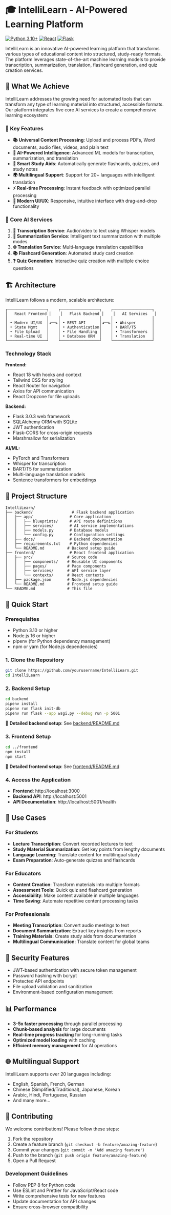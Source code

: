 # 🎓 IntelliLearn - AI-Powered Learning Platform

[![Python 3.10+](https://img.shields.io/badge/python-3.10+-blue.svg)](https://www.python.org/downloads/)
[![React](https://img.shields.io/badge/react-18.2.0-blue.svg)](https://reactjs.org/)
[![Flask](https://img.shields.io/badge/flask-3.0.3-green.svg)](https://flask.palletsprojects.com/)

IntelliLearn is an innovative AI-powered learning platform that transforms various types of educational content into structured, study-ready formats. The platform leverages state-of-the-art machine learning models to provide transcription, summarization, translation, flashcard generation, and quiz creation services.

## 🚀 What We Achieve

IntelliLearn addresses the growing need for automated tools that can transform any type of learning material into structured, accessible formats. Our platform integrates five core AI services to create a comprehensive learning ecosystem:

### 🌟 Key Features

- **📚 Universal Content Processing**: Upload and process PDFs, Word documents, audio files, videos, and plain text
- **🧠 AI-Powered Intelligence**: Advanced ML models for transcription, summarization, and translation
- **📝 Smart Study Aids**: Automatically generate flashcards, quizzes, and study notes
- **🌍 Multilingual Support**: Support for 20+ languages with intelligent translation
- **⚡ Real-time Processing**: Instant feedback with optimized parallel processing
- **🎨 Modern UI/UX**: Responsive, intuitive interface with drag-and-drop functionality

### 🔧 Core AI Services

1. **🎤 Transcription Service**: Audio/video to text using Whisper models
2. **📝 Summarization Service**: Intelligent text summarization with multiple modes
3. **🌐 Translation Service**: Multi-language translation capabilities
4. **📚 Flashcard Generation**: Automated study card creation
5. **❓ Quiz Generation**: Interactive quiz creation with multiple choice questions

## 🏗️ Architecture

IntelliLearn follows a modern, scalable architecture:

```
┌─────────────────┐    ┌─────────────────┐    ┌─────────────────┐
│   React Frontend │    │   Flask Backend │    │   AI Services   │
│                 │    │                 │    │                 │
│ • Modern UI/UX  │◄──►│ • REST API      │◄──►│ • Whisper       │
│ • State Mgmt    │    │ • Authentication│    │ • BART/T5       │
│ • File Upload   │    │ • File Handling │    │ • Transformers  │
│ • Real-time UI  │    │ • Database ORM  │    │ • Translation   │
└─────────────────┘    └─────────────────┘    └─────────────────┘
```

### Technology Stack

**Frontend:**
- React 18 with hooks and context
- Tailwind CSS for styling
- React Router for navigation
- Axios for API communication
- React Dropzone for file uploads

**Backend:**
- Flask 3.0.3 web framework
- SQLAlchemy ORM with SQLite
- JWT authentication
- Flask-CORS for cross-origin requests
- Marshmallow for serialization

**AI/ML:**
- PyTorch and Transformers
- Whisper for transcription
- BART/T5 for summarization
- Multi-language translation models
- Sentence transformers for embeddings

## 📁 Project Structure

```
IntelliLearn/
├── backend/                 # Flask backend application
│   ├── app/                # Core application
│   │   ├── blueprints/     # API route definitions
│   │   ├── services/       # AI service implementations
│   │   ├── models.py       # Database models
│   │   └── config.py       # Configuration settings
│   ├── docs/               # Backend documentation
│   ├── requirements.txt    # Python dependencies
│   └── README.md          # Backend setup guide
├── frontend/               # React frontend application
│   ├── src/               # Source code
│   │   ├── components/    # Reusable UI components
│   │   ├── pages/         # Page components
│   │   ├── services/      # API service layer
│   │   └── contexts/      # React contexts
│   ├── package.json       # Node.js dependencies
│   └── README.md          # Frontend setup guide
└── README.md              # This file
```

## 🚀 Quick Start

### Prerequisites

- Python 3.10 or higher
- Node.js 16 or higher
- pipenv (for Python dependency management)
- npm or yarn (for Node.js dependencies)

### 1. Clone the Repository

```bash
git clone https://github.com/yourusername/IntelliLearn.git
cd IntelliLearn
```

### 2. Backend Setup

```bash
cd backend
pipenv install
pipenv run flask init-db
pipenv run flask --app wsgi.py --debug run -p 5001
```

📖 **Detailed backend setup**: See [backend/README.md](backend/README.md)

### 3. Frontend Setup

```bash
cd ../frontend
npm install
npm start
```

📖 **Detailed frontend setup**: See [frontend/README.md](frontend/README.md)

### 4. Access the Application

- **Frontend**: http://localhost:3000
- **Backend API**: http://localhost:5001
- **API Documentation**: http://localhost:5001/health

## 🎯 Use Cases

### For Students
- **Lecture Transcription**: Convert recorded lectures to text
- **Study Material Summarization**: Get key points from lengthy documents
- **Language Learning**: Translate content for multilingual study
- **Exam Preparation**: Auto-generate quizzes and flashcards

### For Educators
- **Content Creation**: Transform materials into multiple formats
- **Assessment Tools**: Quick quiz and flashcard generation
- **Accessibility**: Make content available in multiple languages
- **Time Saving**: Automate repetitive content processing tasks

### For Professionals
- **Meeting Transcription**: Convert audio meetings to text
- **Document Summarization**: Extract key insights from reports
- **Training Materials**: Create study aids from documentation
- **Multilingual Communication**: Translate content for global teams

## 🔐 Security Features

- JWT-based authentication with secure token management
- Password hashing with bcrypt
- Protected API endpoints
- File upload validation and sanitization
- Environment-based configuration management

## 📊 Performance

- **3-5x faster processing** through parallel processing
- **Chunk-based analysis** for large documents
- **Real-time progress tracking** for long-running tasks
- **Optimized model loading** with caching
- **Efficient memory management** for AI operations

## 🌐 Multilingual Support

IntelliLearn supports over 20 languages including:
- English, Spanish, French, German
- Chinese (Simplified/Traditional), Japanese, Korean
- Arabic, Hindi, Portuguese, Russian
- And many more...

## 🤝 Contributing

We welcome contributions! Please follow these steps:

1. Fork the repository
2. Create a feature branch (`git checkout -b feature/amazing-feature`)
3. Commit your changes (`git commit -m 'Add amazing feature'`)
4. Push to the branch (`git push origin feature/amazing-feature`)
5. Open a Pull Request

### Development Guidelines

- Follow PEP 8 for Python code
- Use ESLint and Prettier for JavaScript/React code
- Write comprehensive tests for new features
- Update documentation for API changes
- Ensure cross-browser compatibility
